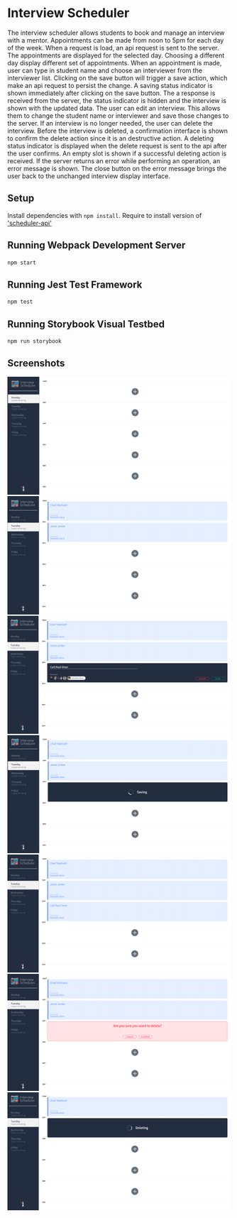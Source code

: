 # Interview Scheduler
The interview scheduler allows students to book and manage an interview with a mentor. Appointments can be made from noon to 5pm for each day of the week. When a request is load, an api request is sent to the server. The appointments are displayed for the selected day. Choosing a different day display different set of appointments. When an appointment is made, user can type in student name and choose an interviewer from the interviewer list. Clicking on the save button will trigger a save action, which make an api request to persist the change. A saving status indicator is shown immediately after clicking on the save button. The a response is received from the server, the status indicator is hidden and the interview is shown with the updated data. The user can edit an interview. This allows them to change the student name or interviewer and save those changes to the server. If an interview is no longer needed, the user can delete the interview. Before the interview is deleted, a confirmation interface is shown to confirm the delete action since it is an destructive action. A deleting status indicator is displayed when the delete request is sent to the api after the user confirms. An empty slot is shown if a successful deleting action is received. If the server returns an error while performing an operation, an error message is shown. The close button on the error message brings the user back to the unchanged interview display interface.

## Setup

Install dependencies with `npm install`.
Require to install version of ['scheduler-api'](https://github.com/deke76/scheduler-api)

## Running Webpack Development Server

```sh
npm start
```

## Running Jest Test Framework

```sh
npm test
```

## Running Storybook Visual Testbed

```sh
npm run storybook
```

## Screenshots
!["Main page with default set to Monday"](https://github.com/crocka/scheduler/blob/master/docs/mainpage_default_monday.png)
!["Switch to a different day"](https://github.com/crocka/scheduler/blob/master/docs/swtich_to_different_day.png)
!["Adding an appointment by click the plus sign"](https://github.com/crocka/scheduler/blob/master/docs/adding_appointment_form.png)
!["Saving interface"](https://github.com/crocka/scheduler/blob/master/docs/saving_interface.png)
!["The appointment shows up after adding it"](https://github.com/crocka/scheduler/blob/master/docs/after_adding_appointment.png)
!["Deleting confimation after clicking trash icon"](https://github.com/crocka/scheduler/blob/master/docs/delete_confirmation.png)
!["Deleting interface after delete confirmation"](https://github.com/crocka/scheduler/blob/master/docs/deleting_interface.png)


